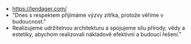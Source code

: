 - https://lendager.com/
- "Dnes s respektem přijímáme výzvy zítřka, protože věříme v budoucnost."
- Realizujeme udržitelnou architekturu a spojujeme sílu přírody, vědy a estetiky, abychom realizovali nákladově efektivní a budoucí řešení."